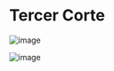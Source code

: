 # Tercer Corte

![image](https://user-images.githubusercontent.com/31961588/215922375-f7fe513b-3e14-470a-9979-7a48beb8ef56.png)

![image](https://user-images.githubusercontent.com/31961588/215922420-3f15650a-5184-4a55-869a-cc5275b52ec1.png)
